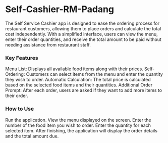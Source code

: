 # Self-Cashier-RM-Padang
The Self Service Cashier app is designed to ease the ordering process for restaurant customers, allowing them to place orders and calculate the total cost independently. With a simplified interface, users can view the menu, enter their order quantities, and receive the total amount to be paid without needing assistance from restaurant staff.

### Key Features
Menu List: Displays all available food items along with their prices.
Self-Ordering: Customers can select items from the menu and enter the quantity they wish to order.
Automatic Calculation: The total price is calculated based on the selected food items and their quantities.
Additional Order Prompt: After each order, users are asked if they want to add more items to their order.

### How to Use
Run the application.
View the menu displayed on the screen.
Enter the number of the food item you wish to order.
Enter the quantity for each selected item.
After finishing, the application will display the order details and the total amount due.
